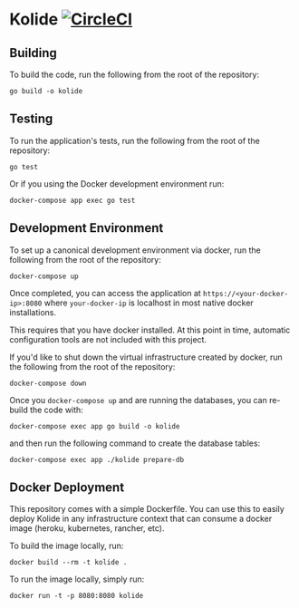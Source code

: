 # Kolide [![CircleCI](https://circleci.com/gh/kolide/kolide-ose.svg?style=svg&circle-token=2573c239b7f18967040d2dec95ca5f71cfc90693)](https://circleci.com/gh/kolide/kolide-ose)

## Building

To build the code, run the following from the root of the repository:

```
go build -o kolide
```

## Testing

To run the application's tests, run the following from the root of the
repository:

```
go test
```

Or if you using the Docker development environment run:

```
docker-compose app exec go test
```

## Development Environment

To set up a canonical development environment via docker,
run the following from the root of the repository:

```
docker-compose up
```

Once completed, you can access the application at `https://<your-docker-ip>:8080`
where `your-docker-ip` is localhost in most native docker installations.

This requires that you have docker installed. At this point in time,
automatic configuration tools are not included with this project.

If you'd like to shut down the virtual infrastructure created by docker, run
the following from the root of the repository:

```
docker-compose down
```

Once you `docker-compose up` and are running the databases, you can re-build
the code with:

```
docker-compose exec app go build -o kolide
```

and then run the following command to create the database tables:

```
docker-compose exec app ./kolide prepare-db
```

## Docker Deployment
This repository comes with a simple Dockerfile. You can use this to easily
deploy Kolide in any infrastructure context that can consume a docker image
(heroku, kubernetes, rancher, etc).

To build the image locally, run:

```
docker build --rm -t kolide .
```

To run the image locally, simply run:

```
docker run -t -p 8080:8080 kolide
```
